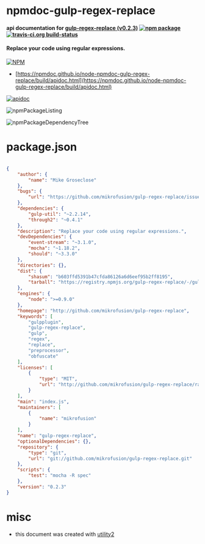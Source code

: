 # npmdoc-gulp-regex-replace

#### api documentation for  [gulp-regex-replace (v0.2.3)](http://github.com/mikrofusion/gulp-regex-replace)  [![npm package](https://img.shields.io/npm/v/npmdoc-gulp-regex-replace.svg?style=flat-square)](https://www.npmjs.org/package/npmdoc-gulp-regex-replace) [![travis-ci.org build-status](https://api.travis-ci.org/npmdoc/node-npmdoc-gulp-regex-replace.svg)](https://travis-ci.org/npmdoc/node-npmdoc-gulp-regex-replace)

#### Replace your code using regular expressions.

[![NPM](https://nodei.co/npm/gulp-regex-replace.png?downloads=true&downloadRank=true&stars=true)](https://www.npmjs.com/package/gulp-regex-replace)

- [https://npmdoc.github.io/node-npmdoc-gulp-regex-replace/build/apidoc.html](https://npmdoc.github.io/node-npmdoc-gulp-regex-replace/build/apidoc.html)

[![apidoc](https://npmdoc.github.io/node-npmdoc-gulp-regex-replace/build/screenCapture.buildCi.browser.%252Ftmp%252Fbuild%252Fapidoc.html.png)](https://npmdoc.github.io/node-npmdoc-gulp-regex-replace/build/apidoc.html)

![npmPackageListing](https://npmdoc.github.io/node-npmdoc-gulp-regex-replace/build/screenCapture.npmPackageListing.svg)

![npmPackageDependencyTree](https://npmdoc.github.io/node-npmdoc-gulp-regex-replace/build/screenCapture.npmPackageDependencyTree.svg)



# package.json

```json

{
    "author": {
        "name": "Mike Groseclose"
    },
    "bugs": {
        "url": "https://github.com/mikrofusion/gulp-regex-replace/issues"
    },
    "dependencies": {
        "gulp-util": "~2.2.14",
        "through2": "~0.4.1"
    },
    "description": "Replace your code using regular expressions.",
    "devDependencies": {
        "event-stream": "~3.1.0",
        "mocha": "~1.18.2",
        "should": "~3.3.0"
    },
    "directories": {},
    "dist": {
        "shasum": "b603ffd5391b47cfda86126a6d6eef95b2ff8195",
        "tarball": "https://registry.npmjs.org/gulp-regex-replace/-/gulp-regex-replace-0.2.3.tgz"
    },
    "engines": {
        "node": ">=0.9.0"
    },
    "homepage": "http://github.com/mikrofusion/gulp-regex-replace",
    "keywords": [
        "gulpplugin",
        "gulp-regex-replace",
        "gulp",
        "regex",
        "replace",
        "preprocessor",
        "obfuscate"
    ],
    "licenses": [
        {
            "type": "MIT",
            "url": "http://github.com/mikrofusion/gulp-regex-replace/raw/master/LICENSE"
        }
    ],
    "main": "index.js",
    "maintainers": [
        {
            "name": "mikrofusion"
        }
    ],
    "name": "gulp-regex-replace",
    "optionalDependencies": {},
    "repository": {
        "type": "git",
        "url": "git://github.com/mikrofusion/gulp-regex-replace.git"
    },
    "scripts": {
        "test": "mocha -R spec"
    },
    "version": "0.2.3"
}
```



# misc
- this document was created with [utility2](https://github.com/kaizhu256/node-utility2)
